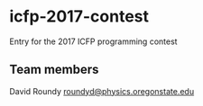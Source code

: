 # icfp-2017-contest
Entry for the 2017 ICFP programming contest

## Team members

David Roundy <roundyd@physics.oregonstate.edu>
